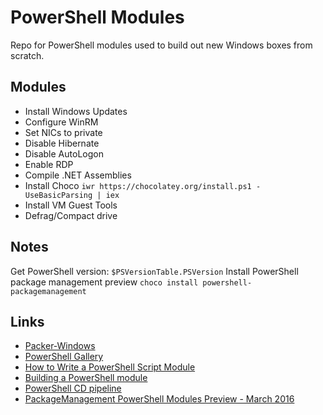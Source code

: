 # PowerShell Modules

Repo for PowerShell modules used to build out new Windows boxes from scratch.

## Modules
- Install Windows Updates
- Configure WinRM
- Set NICs to private
- Disable Hibernate
- Disable AutoLogon
- Enable RDP
- Compile .NET Assemblies
- Install Choco `iwr https://chocolatey.org/install.ps1 -UseBasicParsing | iex`
- Install VM Guest Tools
- Defrag/Compact drive

## Notes

Get PowerShell version: `$PSVersionTable.PSVersion`
Install PowerShell package management preview `choco install powershell-packagemanagement`

## Links
- [Packer-Windows](https://github.com/joefitzgerald/packer-windows)
- [PowerShell Gallery](https://msconfiggallery.cloudapp.net/)
- [How to Write a PowerShell Script Module](https://msdn.microsoft.com/en-us/library/dd878340(v=vs.85).aspx)
- [Building a PowerShell module](http://ramblingcookiemonster.github.io/Building-A-PowerShell-Module/)
- [PowerShell CD pipeline](http://ramblingcookiemonster.github.io/PSDeploy-Inception/)
- [PackageManagement PowerShell Modules Preview - March 2016](https://www.microsoft.com/en-us/download/details.aspx?id=51451)
